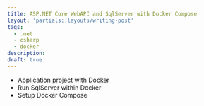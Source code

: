 ```yaml
---
title: ASP.NET Core WebAPI and SqlServer with Docker Compose
layout: 'partials::layouts/writing-post'
tags:
  - .net
  - csharp
  - docker
description:
draft: true
---
```


* Application project with Docker
* Run SqlServer within Docker
* Setup Docker Compose
